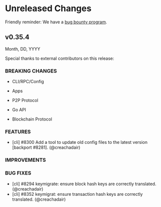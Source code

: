 # Unreleased Changes

Friendly reminder: We have a [bug bounty program](https://hackerone.com/cosmos).

## v0.35.4

Month, DD, YYYY

Special thanks to external contributors on this release:

### BREAKING CHANGES

- CLI/RPC/Config

- Apps

- P2P Protocol

- Go API

- Blockchain Protocol

### FEATURES

- [cli] \#8300 Add a tool to update old config files to the latest version [backport \#8281]. (@creachadair)

### IMPROVEMENTS

### BUG FIXES

- [cli] \#8294 keymigrate: ensure block hash keys are correctly translated. (@creachadair)
- [cli] \#8352 keymigrat: ensure transaction hash keys are correctly translated. (@creachadair)
